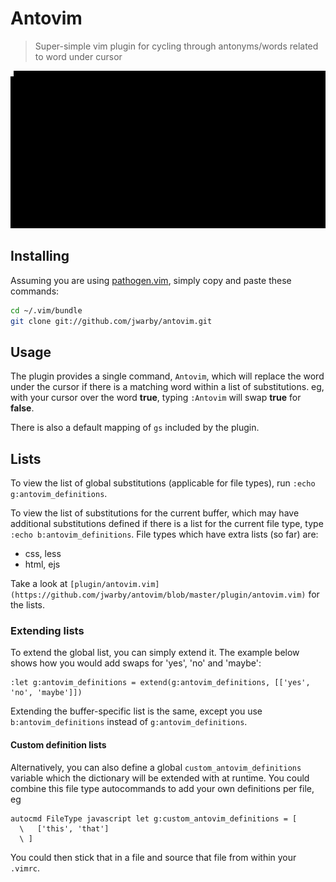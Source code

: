 # Antovim
> Super-simple vim plugin for cycling through antonyms/words related to word under cursor

![Example usage](screencast.gif)
## Installing

Assuming you are using [pathogen.vim](https://github.com/tpope/vim-pathogen), simply copy and paste these commands:

```bash
cd ~/.vim/bundle
git clone git://github.com/jwarby/antovim.git
```

## Usage

The plugin provides a single command, `Antovim`, which will replace the word under the cursor if there is a
matching word within a list of substitutions. eg, with your cursor over the word **true**, typing `:Antovim`
will swap **true** for **false**.

There is also a default mapping of `gs` included by the plugin.
## Lists

To view the list of global substitutions (applicable for file types), run `:echo g:antovim_definitions`.

To view the list of substitutions for the current buffer, which may have additional substitutions defined
if there is a list for the current file type, type `:echo b:antovim_definitions`.  File types which have
extra lists (so far) are:
  - css, less
  - html, ejs

Take a look at `[plugin/antovim.vim](https://github.com/jwarby/antovim/blob/master/plugin/antovim.vim)` for the lists.

### Extending lists

To extend the global list, you can simply extend it.  The example below shows how you would add swaps for 'yes', 'no'
and 'maybe':

```vim
:let g:antovim_definitions = extend(g:antovim_definitions, [['yes', 'no', 'maybe']])
```

Extending the buffer-specific list is the same, except you use `b:antovim_definitions` instead of
`g:antovim_definitions`.

#### Custom definition lists

Alternatively, you can also define a global `custom_antovim_definitions` variable which the dictionary will be
extended with at runtime.  You could combine this file type autocommands to add your own definitions per file, eg

```vim
autocmd FileType javascript let g:custom_antovim_definitions = [
  \   ['this', 'that']
  \ ]
```

You could then stick that in a file and source that file from within your `.vimrc`.
